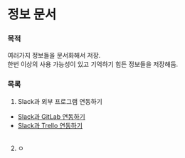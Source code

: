 # 정보 문서

### 목적
여러가지 정보들을 문서화해서 저장.<br>
한번 이상의 사용 가능성이 있고 기억하기 힘든 정보들을 저장해둠.

### 목록
1. Slack과 외부 프로그램 연동하기<br>
 + [Slack과 GitLab 연동하기](/Slack_Gitlab_Connect)
 + [Slack과 Trello 연동하기](/Slack_Trello_Connect)<br><br>

2. ㅇ
